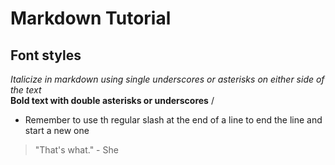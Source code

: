 # Markdown Tutorial
## Font styles
_Italicize in markdown using single underscores or asterisks on either side of the text_ \
**Bold text with double asterisks or underscores** /
- Remember to use th regular slash at the end of a line to end the line and start a new one

> "That's what." - She
